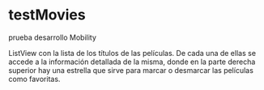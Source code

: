 # testMovies
prueba desarrollo Mobility

ListView con la lista de los títulos de las películas. De cada una de ellas se 
accede a la información detallada de la misma, donde en la parte derecha superior
hay una estrella que sirve para marcar o desmarcar las películas como favoritas.
